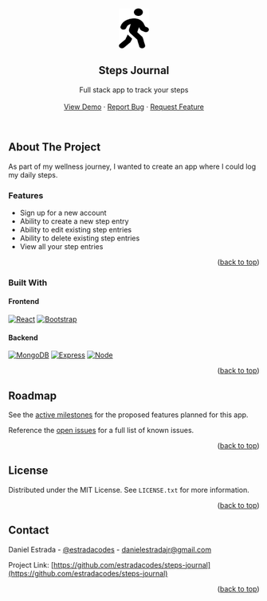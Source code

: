 <a name="readme-top"></a>

<!-- PROJECT LOGO -->
<br />
<div align="center">
  <a href="https://github.com/estradacodes/steps-journal">
    <img src="md-img/logo.svg" alt="Logo" width="60" height="80">
  </a>

<h2 align="center">Steps Journal</h2>

  <p align="center">
    Full stack app to track your steps
    <br />
    <br />
    <a href="https://github.com/estradacodes/steps-journal">View Demo</a>
    ·
    <a href="https://github.com/estradacodes/steps-journal/issues">Report Bug</a>
    ·
    <a href="https://github.com/estradacodes/steps-journal/issues">Request Feature</a>
  </p>
</div>
<br />

<!-- ABOUT THE PROJECT -->
## About The Project

As part of my wellness journey, I wanted to create an app where I could log my daily steps. 

### Features
* Sign up for a new account
* Ability to create a new step entry
* Ability to edit existing step entries
* Ability to delete existing step entries
* View all your step entries

<p align="right">(<a href="#readme-top">back to top</a>)</p>

### Built With

#### Frontend
[![React][React.js]][React-url]
[![Bootstrap][Bootstrap.com]][Bootstrap-url]

#### Backend
[![MongoDB][Mongodb.com]][Mongo-url]
[![Express][Express-url]][Expressjs-url]
[![Node][Nodejs.com]][Nodejs-url]

<p align="right">(<a href="#readme-top">back to top</a>)</p>


<!-- ROADMAP -->
## Roadmap

See the [active milestones](https://github.com/estradacodes/steps-journal/milestones) for the proposed features planned for this app.

Reference the [open issues](https://github.com/estradacodes/steps-journal/issues) for a full list of known issues.

<p align="right">(<a href="#readme-top">back to top</a>)</p>


<!-- LICENSE -->
## License

Distributed under the MIT License. See `LICENSE.txt` for more information.

<p align="right">(<a href="#readme-top">back to top</a>)</p>


<!-- CONTACT -->
## Contact

Daniel Estrada - [@estradacodes](https://twitter.com/estradacodes) - danielestradajr@gmail.com

Project Link: [https://github.com/estradacodes/steps-journal](https://github.com/estradacodes/steps-journal)

<p align="right">(<a href="#readme-top">back to top</a>)</p>


<!-- MARKDOWN LINKS & IMAGES -->
<!-- https://www.markdownguide.org/basic-syntax/#reference-style-links -->

[React.js]: https://img.shields.io/badge/React-20232A?style=for-the-badge&logo=react&logoColor=61DAFB
[React-url]: https://reactjs.org/

[Express-url]: https://img.shields.io/badge/Express.js-404D59?style=for-the-badge
[Expressjs-url]: http://expressjs.com

[Bootstrap.com]: https://img.shields.io/badge/Bootstrap-563D7C?style=for-the-badge&logo=bootstrap&logoColor=white
[Bootstrap-url]: https://getbootstrap.com

[Nodejs.com]: https://img.shields.io/badge/Node.js-43853D?style=for-the-badge&logo=node.js&logoColor=white
[Nodejs-url]: https://nodejs.com

[Mongodb.com]: https://img.shields.io/badge/MongoDB-4EA94B?style=for-the-badge&logo=mongodb&logoColor=white
[Mongo-url]: https://mongodb.com
	
